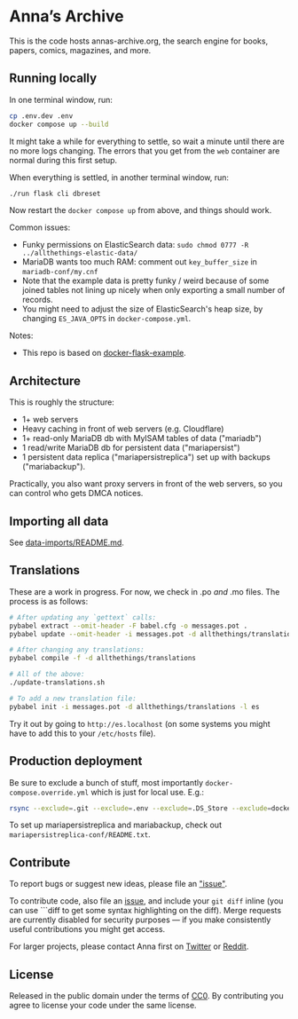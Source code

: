 # Anna’s Archive

This is the code hosts annas-archive.org, the search engine for books, papers, comics, magazines, and more.

## Running locally

In one terminal window, run:

```bash
cp .env.dev .env
docker compose up --build
```

It might take a while for everything to settle, so wait a minute until there are no more logs changing. The errors that you get from the `web` container are normal during this first setup.

When everything is settled, in another terminal window, run:

```bash
./run flask cli dbreset
```

Now restart the `docker compose up` from above, and things should work.

Common issues:
* Funky permissions on ElasticSearch data: `sudo chmod 0777 -R ../allthethings-elastic-data/`
* MariaDB wants too much RAM: comment out `key_buffer_size` in `mariadb-conf/my.cnf`
* Note that the example data is pretty funky / weird because of some joined tables not lining up nicely when only exporting a small number of records.
* You might need to adjust the size of ElasticSearch's heap size, by changing `ES_JAVA_OPTS` in `docker-compose.yml`.

Notes:
* This repo is based on [docker-flask-example](https://github.com/nickjj/docker-flask-example).

## Architecture

This is roughly the structure:
* 1+ web servers
* Heavy caching in front of web servers (e.g. Cloudflare)
* 1+ read-only MariaDB db with MyISAM tables of data ("mariadb")
* 1 read/write MariaDB db for persistent data ("mariapersist")
* 1 persistent data replica ("mariapersistreplica") set up with backups ("mariabackup").

Practically, you also want proxy servers in front of the web servers, so you can control who gets DMCA notices.

## Importing all data

See [data-imports/README.md](data-imports/README.md).

## Translations

These are a work in progress. For now, we check in .po _and_ .mo files. The process is as follows:
```sh
# After updating any `gettext` calls:
pybabel extract --omit-header -F babel.cfg -o messages.pot .
pybabel update --omit-header -i messages.pot -d allthethings/translations --no-fuzzy-matching

# After changing any translations:
pybabel compile -f -d allthethings/translations

# All of the above:
./update-translations.sh

# To add a new translation file:
pybabel init -i messages.pot -d allthethings/translations -l es
```

Try it out by going to `http://es.localhost` (on some systems you might have to add this to your `/etc/hosts` file).

## Production deployment

Be sure to exclude a bunch of stuff, most importantly `docker-compose.override.yml` which is just for local use. E.g.:

```bash
rsync --exclude=.git --exclude=.env --exclude=.DS_Store --exclude=docker-compose.override.yml -av --delete ..
```

To set up mariapersistreplica and mariabackup, check out `mariapersistreplica-conf/README.txt`.

## Contribute

To report bugs or suggest new ideas, please file an ["issue"](https://annas-software.org/AnnaArchivist/annas-archive/-/issues).

To contribute code, also file an [issue](https://annas-software.org/AnnaArchivist/annas-archive/-/issues), and include your `git diff` inline (you can use \`\`\`diff to get some syntax highlighting on the diff). Merge requests are currently disabled for security purposes — if you make consistently useful contributions you might get access.

For larger projects, please contact Anna first on [Twitter](https://twitter.com/AnnaArchivist) or [Reddit](https://www.reddit.com/r/Annas_Archive/).

## License

Released in the public domain under the terms of [CC0](./LICENSE). By contributing you agree to license your code under the same license.
